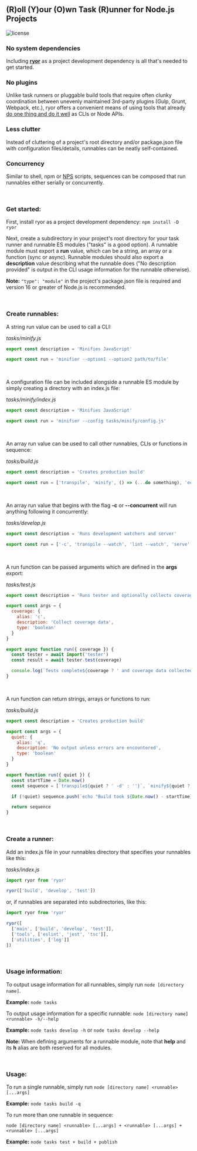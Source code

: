 ## (R)oll (Y)our (O)wn Task (R)unner for Node.js Projects

![license](https://img.shields.io/badge/License-MIT-green.svg)

### No system dependencies

Including **[ryor](https://www.npmjs.com/package/ryor)** as a project development dependency is all that's needed to get started.

### No plugins

Unlike task runners or pluggable build tools that require often clunky coordination between unevenly maintained 3rd-party plugins (Gulp, Grunt, Webpack, etc.), ryor offers a convenient means of using tools that already [do one thing and do it well](https://en.wikipedia.org/wiki/Unix_philosophy) as CLIs or Node APIs.

### Less clutter

Instead of cluttering of a project's root directory and/or package.json file with configuration files/details, runnables can be neatly self-contained.

### Concurrency

Similar to shell, npm or [NPS](https://www.npmjs.com/package/nps) scripts, sequences can be composed that run runnables either serially or concurrently.

<br />

### Get started:

First, install ryor as a project development dependency: `npm install -D ryor`

Next, create a subdirectory in your project's root directory for your task runner and runnable ES modules ("tasks" is a good option). A runnable module must export a **run** value, which can be a string, an array or a function (sync or async). Runnable modules should also export a **description** value describing what the runnable does ("No description provided" is output in the CLI usage information for the runnable otherwise).

**Note:** `"type": "module"` in the project's package.json file is required and version 16 or greater of Node.js is recommended.

<br />

### Create runnables:

A string run value can be used to call a CLI:

_tasks/minify.js_

```js
export const description = 'Minifies JavaScript'

export const run = 'minifier --option1 --option2 path/to/file'
```

<br />

A configuration file can be included alongside a runnable ES module by simply creating a directory with an index.js file:

_tasks/minify/index.js_

```js
export const description = 'Minifies JavaScript'

export const run = 'minifier --config tasks/minify/config.js'
```

<br />

An array run value can be used to call other runnables, CLIs or functions in sequence:

_tasks/build.js_

```js
export const description = 'Creates production build'

export const run = ['transpile', 'minify', () => (...do something), 'echo "Done."',]
```

<br />

An array run value that begins with the flag **-c** or **--concurrent** will run anything following it concurrently:

_tasks/develop.js_

```js
export const description = 'Runs development watchers and server'

export const run = ['-c', 'transpile --watch', 'lint --watch', 'serve', () => (...start some process for development)]
```

<br />

A run function can be passed arguments which are defined in the **args** export:

_tasks/test.js_

```js
export const description = 'Runs tester and optionally collects coverage information'

export const args = {
  coverage: {
    alias: 'c',
    description: 'Collect coverage data',
    type: 'boolean'
  }
}

export async function run({ coverage }) {
  const tester = await import('tester')
  const result = await tester.test(coverage)

  console.log(`Tests complete${coverage ? ' and coverage data collected' : ''}`)
}
```

<br />

A run function can return strings, arrays or functions to run:

_tasks/build.js_

```js
export const description = 'Creates production build'

export const args = {
  quiet: {
    alias: 'q',
    description: 'No output unless errors are encountered',
    type: 'boolean'
  }
}

export function run({ quiet }) {
  const startTime = Date.now()
  const sequence = [`transpile${quiet ? ' -d' : ''}`, `minify${quiet ? ' -d' : ''}`]

  if (!quiet) sequence.push(`echo "Build took ${Date.now() - startTime}ms."`)

  return sequence
}
```

<br />

### Create a runner:

Add an index.js file in your runnables directory that specifies your runnables like this:

_tasks/index.js_

```js
import ryor from 'ryor'

ryor(['build', 'develop', 'test'])
```

or, if runnables are separated into subdirectories, like this:

```js
import ryor from 'ryor'

ryor([
  ['main', ['build', 'develop', 'test']],
  ['tools', ['eslint', 'jest', 'tsc']],
  ['utilities', ['log']]
])
```

<br />

### Usage information:

To output usage information for all runnables, simply run `node [directory name]`.

**Example:** `node tasks`

To output usage information for a specific runnable: `node [directory name] <runnable> -h/--help`

**Example:** `node tasks develop -h` or `node tasks develop --help`

**Note:** When defining arguments for a runnable module, note that **help** and its **h** alias are both reserved for all modules.

<br />

### Usage:

To run a single runnable, simply run `node [directory name] <runnable> [...args]`

**Example:** `node tasks build -q`

To run more than one runnable in sequence:

`node [directory name] <runnable> [...args] + <runnable> [...args] + <runnable> [...args]`

**Example:** `node tasks test + build + publish`
